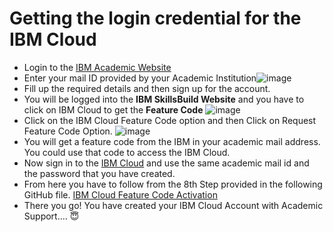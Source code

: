 # Getting the login credential for the IBM Cloud
- Login to the [IBM Academic Website](https://academic.ibm.com/)
- Enter your mail ID provided by your Academic Institution![image](https://github.com/user-attachments/assets/b966ce5b-80f2-42b6-abfc-57f8da550554)
- Fill up the required details and then sign up for the account.
- You will be logged into the **IBM SkillsBuild Website** and you have to click on IBM Cloud to get the **Feature Code** ![image](https://github.com/user-attachments/assets/ead0ddae-865e-4fe2-95de-f58755513721)
- Click on the IBM Cloud Feature Code option and then Click on Request Feature Code Option. ![image](https://github.com/user-attachments/assets/75ece068-c7a2-4cfd-bce9-5430585aac82)
- You will get a feature code from the IBM in your academic mail address. You could use that code to access the IBM Cloud.
- Now sign in to the [IBM Cloud](https://cloud.ibm.com/) and use the same academic mail id and the password that you have created.
- From here you have to follow from the 8th Step provided in the following GitHub file. [IBM Cloud Feature Code Activation](https://github.com/academic-initiative/documentation/blob/main/academic-initiative/how-to/How-to-create-an-IBM-Cloud-account/readme.md#step-8---at-the-verify-identity-screen-click-on-the-register-with-a-code-option)
- There you go! You have created your IBM Cloud Account with Academic Support.... :innocent:	
